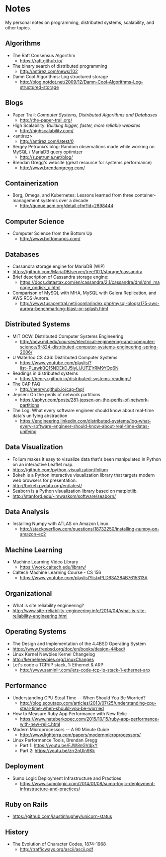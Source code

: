 # Notes
My personal notes on programming, distributed systems, scalability, and other topics.

## Algorithms
 * The Raft Consensus Algorithm
    * https://raft.github.io/
 * The binary search of distributed programming
    * http://antirez.com/news/102
 * Damn Cool Algorithms: Log structured storage
   * http://blog.notdot.net/2009/12/Damn-Cool-Algorithms-Log-structured-storage

## Blogs
  * Paper Trail: _Computer Systems, Distributed Algorithms and Databases_
    * http://the-paper-trail.org/
  * High Scalability: _Building bigger, faster, more reliable websites_
    * http://highscalability.com/
  * \<antirez\>
    * http://antirez.com/latest/0
  * Sergey Petrunia’s blog: Random observations made while working on MySQL / MariaDB query optimizer
    * http://s.petrunia.net/blog/
  * Brendan Gregg's website (great resource for systems performance)
    * http://www.brendangregg.com/
  
## Containerization
  * Borg, Omega, and Kubernetes: Lessons learned from three container-management systems over a decade
    * http://queue.acm.org/detail.cfm?id=2898444

## Computer Science
 * Computer Science from the Bottom Up
   * http://www.bottomupcs.com/

## Databases
 * Cassandra storage engine for MariaDB (WIP)
  * https://github.com/MariaDB/server/tree/10.1/storage/cassandra
  * Brief description of Cassandra storage engine: 
    * https://docs.datastax.com/en/cassandra/2.1/cassandra/dml/dml_manage_ondisk_c.html
 * Comparison of MySQL with MHA, MySQL with Galera Replication, and AWS RDS-Aurora.
   * http://www.tusacentral.net/joomla/index.php/mysql-blogs/175-aws-aurora-benchmarking-blast-or-splash.html

## Distributed Systems
 * MIT OCW: Distributed Computer Systems Engineering
   * http://ocw.mit.edu/courses/electrical-engineering-and-computer-science/6-824-distributed-computer-systems-engineering-spring-2006/
 * U Waterloo CS 436: Distributed Computer Systems
   * https://www.youtube.com/playlist?list=PLawkBQ15NDEkDJ5IyLIJUTZ1rRM9YQq6N
 * Readings in distributed systems
   * https://henryr.github.io/distributed-systems-readings/
 * The CAP FAQ
   * http://henryr.github.io/cap-faq/
 * Jepsen: On the perils of network partitions
   * https://aphyr.com/posts/281-jepsen-on-the-perils-of-network-partitions
 * The Log: What every software engineer should know about real-time data's unifying abstraction
   * https://engineering.linkedin.com/distributed-systems/log-what-every-software-engineer-should-know-about-real-time-datas-unifying 
 
## Data Visualization
 * Folium makes it easy to visualize data that's been manipulated in Python on an interactive Leaflet map. 
  * https://github.com/python-visualization/folium
 * Bokeh is a Python interactive visualization library that targets modern web browsers for presentation.
  * http://bokeh.pydata.org/en/latest/
 * Seaborn is a Python visualization library based on matplotlib. 
  * http://stanford.edu/~mwaskom/software/seaborn/

## Data Analysis
 * Installing Numpy with ATLAS on Amazon Linux
   * http://stackoverflow.com/questions/18732250/installing-numpy-on-amazon-ec2

## Machine Learning
  * Machine Learning Video Library
    * https://work.caltech.edu/library/
  * Caltech Machine Learning Course - CS 156
    * https://www.youtube.com/playlist?list=PLD63A284B7615313A

## Organizational
  * What is site reliability engineering?
   * http://www.site-reliability-engineering.info/2014/04/what-is-site-reliability-engineering.html

   
## Operating Systems
  * The Design and Implementation of the 4.4BSD Operating System 
   * https://www.freebsd.org/doc/en/books/design-44bsd/
  * Linux Kernel Newbies Kernel Changelog
   * http://kernelnewbies.org/LinuxChanges
  * Let's code a TCP/IP stack, 1: Ethernet & ARP
    * http://www.saminiir.com/lets-code-tcp-ip-stack-1-ethernet-arp

## Performance
  * Understanding CPU Steal Time -- When Should You Be Worried?
    * http://blog.scoutapp.com/articles/2013/07/25/understanding-cpu-steal-time-when-should-you-be-worried
  * How to Measure Ruby App Performance with New Relic
    * https://www.nateberkopec.com/2015/10/15/ruby-app-performance-with-new-relic.html
  * Modern Microprocessors -- A 90 Minute Guide
    * http://www.lighterra.com/papers/modernmicroprocessors/
  * Linux Performance Tools, Brendan Gregg
    * Part 1: https://youtu.be/FJW8nGV4jxY
    * Part 2: https://youtu.be/zrr2nUln9Kk

## Deployment
  * Sumo Logic Deployment Infrastructure and Practices
    * https://www.sumologic.com/2014/01/08/sumo-logic-deployment-infrastructure-and-practices/

## Ruby on Rails
 * https://github.com/jaustinhughey/unicorn-status
  
 
## History
  * The Evolution of Character Codes, 1874-1968
    * http://trafficways.org/ascii/ascii.pdf
